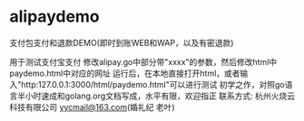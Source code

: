 alipaydemo
==========

支付包支付和退款DEMO(即时到账WEB和WAP，以及有密退款)

用于测试支付宝支付
修改alipay.go中部分带"xxxx"的参数，然后修改html中paydemo.html中对应的网址
运行后，在本地直接打开html，或者输入"http:127.0.0.1:3000/html/paydemo.html"可以进行测试
初学之作，对照go语言半小时速成和golang.org文档写成，水平有限，欢迎指正
联系方式: 杭州火烧云科技有限公司 yycmail@163.com(婚礼纪 老叶)
